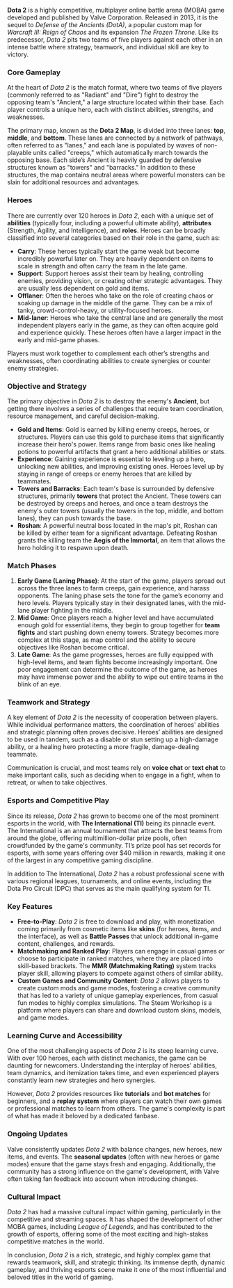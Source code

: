 **Dota 2** is a highly competitive, multiplayer online battle arena (MOBA) game developed and published by Valve Corporation. Released in 2013, it is the sequel to _Defense of the Ancients (DotA)_, a popular custom map for _Warcraft III: Reign of Chaos_ and its expansion _The Frozen Throne_. Like its predecessor, _Dota 2_ pits two teams of five players against each other in an intense battle where strategy, teamwork, and individual skill are key to victory.

### **Core Gameplay**

At the heart of _Dota 2_ is the match format, where two teams of five players (commonly referred to as "Radiant" and "Dire") fight to destroy the opposing team's "Ancient," a large structure located within their base. Each player controls a unique hero, each with distinct abilities, strengths, and weaknesses.

The primary map, known as the **Dota 2 Map**, is divided into three lanes: **top**, **middle**, and **bottom**. These lanes are connected by a network of pathways, often referred to as "lanes," and each lane is populated by waves of non-playable units called "creeps," which automatically march towards the opposing base. Each side’s Ancient is heavily guarded by defensive structures known as "towers" and "barracks." In addition to these structures, the map contains neutral areas where powerful monsters can be slain for additional resources and advantages.

### **Heroes**

There are currently over 120 heroes in _Dota 2_, each with a unique set of **abilities** (typically four, including a powerful ultimate ability), **attributes** (Strength, Agility, and Intelligence), and **roles**. Heroes can be broadly classified into several categories based on their role in the game, such as:

- **Carry**: These heroes typically start the game weak but become incredibly powerful later on. They are heavily dependent on items to scale in strength and often carry the team in the late game.
- **Support**: Support heroes assist their team by healing, controlling enemies, providing vision, or creating other strategic advantages. They are usually less dependent on gold and items.
- **Offlaner**: Often the heroes who take on the role of creating chaos or soaking up damage in the middle of the game. They can be a mix of tanky, crowd-control-heavy, or utility-focused heroes.
- **Mid-laner**: Heroes who take the central lane and are generally the most independent players early in the game, as they can often acquire gold and experience quickly. These heroes often have a larger impact in the early and mid-game phases.

Players must work together to complement each other’s strengths and weaknesses, often coordinating abilities to create synergies or counter enemy strategies.

### **Objective and Strategy**

The primary objective in _Dota 2_ is to destroy the enemy's **Ancient**, but getting there involves a series of challenges that require team coordination, resource management, and careful decision-making.

- **Gold and Items**: Gold is earned by killing enemy creeps, heroes, or structures. Players can use this gold to purchase items that significantly increase their hero's power. Items range from basic ones like healing potions to powerful artifacts that grant a hero additional abilities or stats.
- **Experience**: Gaining experience is essential to leveling up a hero, unlocking new abilities, and improving existing ones. Heroes level up by staying in range of creeps or enemy heroes that are killed by teammates.
- **Towers and Barracks**: Each team's base is surrounded by defensive structures, primarily **towers** that protect the Ancient. These towers can be destroyed by creeps and heroes, and once a team destroys the enemy's outer towers (usually the towers in the top, middle, and bottom lanes), they can push towards the base.
- **Roshan**: A powerful neutral boss located in the map's pit, Roshan can be killed by either team for a significant advantage. Defeating Roshan grants the killing team the **Aegis of the Immortal**, an item that allows the hero holding it to respawn upon death.

### **Match Phases**

1.  **Early Game (Laning Phase)**: At the start of the game, players spread out across the three lanes to farm creeps, gain experience, and harass opponents. The laning phase sets the tone for the game’s economy and hero levels. Players typically stay in their designated lanes, with the mid-lane player fighting in the middle.
2.  **Mid Game**: Once players reach a higher level and have accumulated enough gold for essential items, they begin to group together for **team fights** and start pushing down enemy towers. Strategy becomes more complex at this stage, as map control and the ability to secure objectives like Roshan become critical.
3.  **Late Game**: As the game progresses, heroes are fully equipped with high-level items, and team fights become increasingly important. One poor engagement can determine the outcome of the game, as heroes may have immense power and the ability to wipe out entire teams in the blink of an eye.

### **Teamwork and Strategy**

A key element of _Dota 2_ is the necessity of cooperation between players. While individual performance matters, the coordination of heroes' abilities and strategic planning often proves decisive. Heroes’ abilities are designed to be used in tandem, such as a disable or stun setting up a high-damage ability, or a healing hero protecting a more fragile, damage-dealing teammate.

Communication is crucial, and most teams rely on **voice chat** or **text chat** to make important calls, such as deciding when to engage in a fight, when to retreat, or when to take objectives.

### **Esports and Competitive Play**

Since its release, _Dota 2_ has grown to become one of the most prominent esports in the world, with **The International (TI)** being its pinnacle event. The International is an annual tournament that attracts the best teams from around the globe, offering multimillion-dollar prize pools, often crowdfunded by the game's community. TI’s prize pool has set records for esports, with some years offering over $40 million in rewards, making it one of the largest in any competitive gaming discipline.

In addition to The International, _Dota 2_ has a robust professional scene with various regional leagues, tournaments, and online events, including the Dota Pro Circuit (DPC) that serves as the main qualifying system for TI.

### **Key Features**

- **Free-to-Play**: _Dota 2_ is free to download and play, with monetization coming primarily from cosmetic items like **skins** (for heroes, items, and the interface), as well as **Battle Passes** that unlock additional in-game content, challenges, and rewards.
- **Matchmaking and Ranked Play**: Players can engage in casual games or choose to participate in ranked matches, where they are placed into skill-based brackets. The **MMR (Matchmaking Rating)** system tracks player skill, allowing players to compete against others of similar ability.
- **Custom Games and Community Content**: _Dota 2_ allows players to create custom mods and game modes, fostering a creative community that has led to a variety of unique gameplay experiences, from casual fun modes to highly complex simulations. The Steam Workshop is a platform where players can share and download custom skins, models, and game modes.

### **Learning Curve and Accessibility**

One of the most challenging aspects of _Dota 2_ is its steep learning curve. With over 100 heroes, each with distinct mechanics, the game can be daunting for newcomers. Understanding the interplay of heroes' abilities, team dynamics, and itemization takes time, and even experienced players constantly learn new strategies and hero synergies.

However, _Dota 2_ provides resources like **tutorials** and **bot matches** for beginners, and a **replay system** where players can watch their own games or professional matches to learn from others. The game's complexity is part of what has made it beloved by a dedicated fanbase.

### **Ongoing Updates**

Valve consistently updates _Dota 2_ with balance changes, new heroes, new items, and events. The **seasonal updates** (often with new heroes or game modes) ensure that the game stays fresh and engaging. Additionally, the community has a strong influence on the game's development, with Valve often taking fan feedback into account when introducing changes.

### **Cultural Impact**

_Dota 2_ has had a massive cultural impact within gaming, particularly in the competitive and streaming spaces. It has shaped the development of other MOBA games, including _League of Legends_, and has contributed to the growth of esports, offering some of the most exciting and high-stakes competitive matches in the world.

In conclusion, _Dota 2_ is a rich, strategic, and highly complex game that rewards teamwork, skill, and strategic thinking. Its immense depth, dynamic gameplay, and thriving esports scene make it one of the most influential and beloved titles in the world of gaming.

